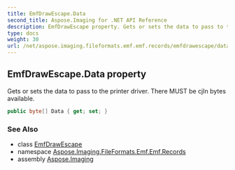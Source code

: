 ```yaml
---
title: EmfDrawEscape.Data
second_title: Aspose.Imaging for .NET API Reference
description: EmfDrawEscape property. Gets or sets the data to pass to the printer driver. There MUST be cjIn bytes available
type: docs
weight: 30
url: /net/aspose.imaging.fileformats.emf.emf.records/emfdrawescape/data/
---
```

## EmfDrawEscape.Data property

Gets or sets the data to pass to the printer driver. There MUST be cjIn bytes available.

```csharp
public byte[] Data { get; set; }
```

### See Also

* class [EmfDrawEscape](../)
* namespace [Aspose.Imaging.FileFormats.Emf.Emf.Records](../../emfdrawescape/)
* assembly [Aspose.Imaging](../../../)


